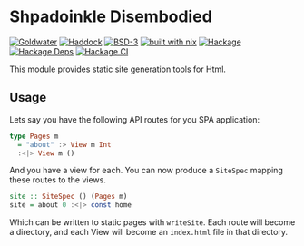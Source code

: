 # Shpadoinkle Disembodied

[![Goldwater](https://gitlab.com/fresheyeball/Shpadoinkle/badges/master/pipeline.svg)](https://gitlab.com/fresheyeball/Shpadoinkle)
[![Haddock](https://img.shields.io/badge/haddock-master-informational)](https://shpadoinkle.org/disembodied)
[![BSD-3](https://img.shields.io/badge/License-BSD%203--Clause-blue.svg)](https://opensource.org/licenses/BSD-3-Clause)
[![built with nix](https://img.shields.io/badge/built%20with-nix-41439a)](https://builtwithnix.org)
[![Hackage](https://img.shields.io/hackage/v/Shpadoinkle-disembodied.svg)](https://hackage.haskell.org/package/Shpadoinkle-disembodied)
[![Hackage Deps](https://img.shields.io/hackage-deps/v/Shpadoinkle-disembodied.svg)](http://packdeps.haskellers.com/reverse/Shpadoinkle-disembodied)
[![Hackage CI](https://matrix.hackage.haskell.org/api/v2/packages/Shpadoinkle-disembodied/badge)](https://matrix.hackage.haskell.org/#/package/Shpadoinkle-disembodied)

This module provides static site generation tools for Html.

## Usage

Lets say you have the following API routes for you SPA application:

```haskell
type Pages m
  = "about" :> View m Int
  :<|> View m ()
```

And you have a view for each. You can now produce a `SiteSpec` mapping these routes to the views.

```haskell
site :: SiteSpec () (Pages m)
site = about 0 :<|> const home
```

Which can be written to static pages with `writeSite`. Each route will become a directory,
and each View will become an `index.html` file in that directory.
